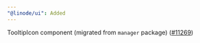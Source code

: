 ```yaml
---
"@linode/ui": Added
---
```


TooltipIcon component (migrated from `manager` package) ([#11269](https://github.com/linode/manager/pull/11269))

